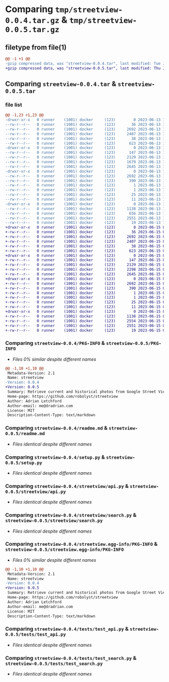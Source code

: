 # Comparing `tmp/streetview-0.0.4.tar.gz` & `tmp/streetview-0.0.5.tar.gz`

## filetype from file(1)

```diff
@@ -1 +1 @@
-gzip compressed data, was "streetview-0.0.4.tar", last modified: Tue Jun 13 16:39:43 2023, max compression
+gzip compressed data, was "streetview-0.0.5.tar", last modified: Thu Jun 15 07:46:16 2023, max compression
```

## Comparing `streetview-0.0.4.tar` & `streetview-0.0.5.tar`

### file list

```diff
@@ -1,23 +1,23 @@
-drwxr-xr-x   0 runner    (1001) docker     (123)        0 2023-06-13 16:39:43.483541 streetview-0.0.4/
--rw-r--r--   0 runner    (1001) docker     (123)       36 2023-06-13 16:39:26.000000 streetview-0.0.4/MANIFEST.in
--rw-r--r--   0 runner    (1001) docker     (123)     2692 2023-06-13 16:39:43.483541 streetview-0.0.4/PKG-INFO
--rw-r--r--   0 runner    (1001) docker     (123)     2407 2023-06-13 16:39:26.000000 streetview-0.0.4/readme.md
--rw-r--r--   0 runner    (1001) docker     (123)       38 2023-06-13 16:39:43.483541 streetview-0.0.4/setup.cfg
--rw-r--r--   0 runner    (1001) docker     (123)      623 2023-06-13 16:39:26.000000 streetview-0.0.4/setup.py
-drwxr-xr-x   0 runner    (1001) docker     (123)        0 2023-06-13 16:39:43.479541 streetview-0.0.4/streetview/
--rw-r--r--   0 runner    (1001) docker     (123)      147 2023-06-13 16:39:26.000000 streetview-0.0.4/streetview/__init__.py
--rw-r--r--   0 runner    (1001) docker     (123)     2129 2023-06-13 16:39:26.000000 streetview-0.0.4/streetview/api.py
--rw-r--r--   0 runner    (1001) docker     (123)     1679 2023-06-13 16:39:26.000000 streetview-0.0.4/streetview/download.py
--rw-r--r--   0 runner    (1001) docker     (123)     2645 2023-06-13 16:39:26.000000 streetview-0.0.4/streetview/search.py
-drwxr-xr-x   0 runner    (1001) docker     (123)        0 2023-06-13 16:39:43.483541 streetview-0.0.4/streetview.egg-info/
--rw-r--r--   0 runner    (1001) docker     (123)     2692 2023-06-13 16:39:43.000000 streetview-0.0.4/streetview.egg-info/PKG-INFO
--rw-r--r--   0 runner    (1001) docker     (123)      390 2023-06-13 16:39:43.000000 streetview-0.0.4/streetview.egg-info/SOURCES.txt
--rw-r--r--   0 runner    (1001) docker     (123)        1 2023-06-13 16:39:43.000000 streetview-0.0.4/streetview.egg-info/dependency_links.txt
--rw-r--r--   0 runner    (1001) docker     (123)        1 2023-06-13 16:39:43.000000 streetview-0.0.4/streetview.egg-info/not-zip-safe
--rw-r--r--   0 runner    (1001) docker     (123)       25 2023-06-13 16:39:43.000000 streetview-0.0.4/streetview.egg-info/requires.txt
--rw-r--r--   0 runner    (1001) docker     (123)       11 2023-06-13 16:39:43.000000 streetview-0.0.4/streetview.egg-info/top_level.txt
-drwxr-xr-x   0 runner    (1001) docker     (123)        0 2023-06-13 16:39:43.483541 streetview-0.0.4/tests/
--rw-r--r--   0 runner    (1001) docker     (123)     1138 2023-06-13 16:39:26.000000 streetview-0.0.4/tests/test_api.py
--rw-r--r--   0 runner    (1001) docker     (123)      656 2023-06-13 16:39:26.000000 streetview-0.0.4/tests/test_download.py
--rw-r--r--   0 runner    (1001) docker     (123)     2551 2023-06-13 16:39:26.000000 streetview-0.0.4/tests/test_search.py
--rw-r--r--   0 runner    (1001) docker     (123)       19 2023-06-13 16:39:26.000000 streetview-0.0.4/version.py
+drwxr-xr-x   0 runner    (1001) docker     (123)        0 2023-06-15 07:46:16.427043 streetview-0.0.5/
+-rw-r--r--   0 runner    (1001) docker     (123)       36 2023-06-15 07:45:56.000000 streetview-0.0.5/MANIFEST.in
+-rw-r--r--   0 runner    (1001) docker     (123)     2692 2023-06-15 07:46:16.427043 streetview-0.0.5/PKG-INFO
+-rw-r--r--   0 runner    (1001) docker     (123)     2407 2023-06-15 07:45:56.000000 streetview-0.0.5/readme.md
+-rw-r--r--   0 runner    (1001) docker     (123)       38 2023-06-15 07:46:16.427043 streetview-0.0.5/setup.cfg
+-rw-r--r--   0 runner    (1001) docker     (123)      623 2023-06-15 07:45:56.000000 streetview-0.0.5/setup.py
+drwxr-xr-x   0 runner    (1001) docker     (123)        0 2023-06-15 07:46:16.427043 streetview-0.0.5/streetview/
+-rw-r--r--   0 runner    (1001) docker     (123)      147 2023-06-15 07:45:56.000000 streetview-0.0.5/streetview/__init__.py
+-rw-r--r--   0 runner    (1001) docker     (123)     2129 2023-06-15 07:45:56.000000 streetview-0.0.5/streetview/api.py
+-rw-r--r--   0 runner    (1001) docker     (123)     2298 2023-06-15 07:45:56.000000 streetview-0.0.5/streetview/download.py
+-rw-r--r--   0 runner    (1001) docker     (123)     2645 2023-06-15 07:45:56.000000 streetview-0.0.5/streetview/search.py
+drwxr-xr-x   0 runner    (1001) docker     (123)        0 2023-06-15 07:46:16.427043 streetview-0.0.5/streetview.egg-info/
+-rw-r--r--   0 runner    (1001) docker     (123)     2692 2023-06-15 07:46:16.000000 streetview-0.0.5/streetview.egg-info/PKG-INFO
+-rw-r--r--   0 runner    (1001) docker     (123)      390 2023-06-15 07:46:16.000000 streetview-0.0.5/streetview.egg-info/SOURCES.txt
+-rw-r--r--   0 runner    (1001) docker     (123)        1 2023-06-15 07:46:16.000000 streetview-0.0.5/streetview.egg-info/dependency_links.txt
+-rw-r--r--   0 runner    (1001) docker     (123)        1 2023-06-15 07:46:16.000000 streetview-0.0.5/streetview.egg-info/not-zip-safe
+-rw-r--r--   0 runner    (1001) docker     (123)       25 2023-06-15 07:46:16.000000 streetview-0.0.5/streetview.egg-info/requires.txt
+-rw-r--r--   0 runner    (1001) docker     (123)       11 2023-06-15 07:46:16.000000 streetview-0.0.5/streetview.egg-info/top_level.txt
+drwxr-xr-x   0 runner    (1001) docker     (123)        0 2023-06-15 07:46:16.427043 streetview-0.0.5/tests/
+-rw-r--r--   0 runner    (1001) docker     (123)     1138 2023-06-15 07:45:56.000000 streetview-0.0.5/tests/test_api.py
+-rw-r--r--   0 runner    (1001) docker     (123)     2554 2023-06-15 07:45:56.000000 streetview-0.0.5/tests/test_download.py
+-rw-r--r--   0 runner    (1001) docker     (123)     2551 2023-06-15 07:45:56.000000 streetview-0.0.5/tests/test_search.py
+-rw-r--r--   0 runner    (1001) docker     (123)       19 2023-06-15 07:45:56.000000 streetview-0.0.5/version.py
```

### Comparing `streetview-0.0.4/PKG-INFO` & `streetview-0.0.5/PKG-INFO`

 * *Files 0% similar despite different names*

```diff
@@ -1,10 +1,10 @@
 Metadata-Version: 2.1
 Name: streetview
-Version: 0.0.4
+Version: 0.0.5
 Summary: Retrieve current and historical photos from Google Street View
 Home-page: https://github.com/robolyst/streetview
 Author: Adrian Letchford
 Author-email: me@dradrian.com
 License: MIT
 Description-Content-Type: text/markdown
```

### Comparing `streetview-0.0.4/readme.md` & `streetview-0.0.5/readme.md`

 * *Files identical despite different names*

### Comparing `streetview-0.0.4/setup.py` & `streetview-0.0.5/setup.py`

 * *Files identical despite different names*

### Comparing `streetview-0.0.4/streetview/api.py` & `streetview-0.0.5/streetview/api.py`

 * *Files identical despite different names*

### Comparing `streetview-0.0.4/streetview/search.py` & `streetview-0.0.5/streetview/search.py`

 * *Files identical despite different names*

### Comparing `streetview-0.0.4/streetview.egg-info/PKG-INFO` & `streetview-0.0.5/streetview.egg-info/PKG-INFO`

 * *Files 0% similar despite different names*

```diff
@@ -1,10 +1,10 @@
 Metadata-Version: 2.1
 Name: streetview
-Version: 0.0.4
+Version: 0.0.5
 Summary: Retrieve current and historical photos from Google Street View
 Home-page: https://github.com/robolyst/streetview
 Author: Adrian Letchford
 Author-email: me@dradrian.com
 License: MIT
 Description-Content-Type: text/markdown
```

### Comparing `streetview-0.0.4/tests/test_api.py` & `streetview-0.0.5/tests/test_api.py`

 * *Files identical despite different names*

### Comparing `streetview-0.0.4/tests/test_search.py` & `streetview-0.0.5/tests/test_search.py`

 * *Files identical despite different names*

